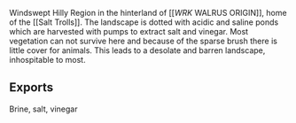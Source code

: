 Windswept Hilly Region in the hinterland of [[_WRK_ WALRUS ORIGIN]], home of the [[Salt Trolls]].
The landscape is dotted with acidic and saline ponds which are harvested with pumps to extract salt and vinegar. 
Most vegetation can not survive here and because of the sparse brush there is little cover for animals. This leads to a desolate and barren landscape, inhospitable to most.
## Exports
Brine, salt, vinegar